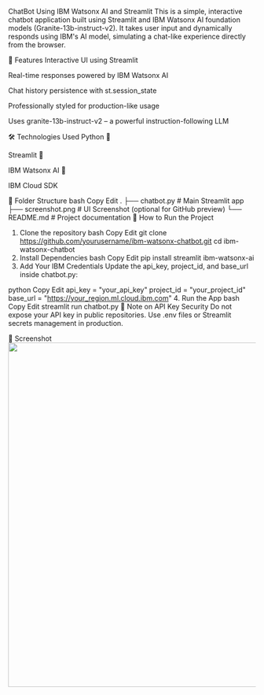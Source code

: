 ChatBot Using IBM Watsonx AI and Streamlit
This is a simple, interactive chatbot application built using Streamlit and IBM Watsonx AI foundation models (Granite-13b-instruct-v2). It takes user input and dynamically responds using IBM's AI model, simulating a chat-like experience directly from the browser.


🚀 Features
Interactive UI using Streamlit

Real-time responses powered by IBM Watsonx AI

Chat history persistence with st.session_state

Professionally styled for production-like usage

Uses granite-13b-instruct-v2 – a powerful instruction-following LLM

🛠️ Technologies Used
Python 🐍

Streamlit 🧊

IBM Watsonx AI 🤖

IBM Cloud SDK

📁 Folder Structure
bash
Copy
Edit
.
├── chatbot.py          # Main Streamlit app
├── screenshot.png      # UI Screenshot (optional for GitHub preview)
└── README.md           # Project documentation
🧪 How to Run the Project
1. Clone the repository
bash
Copy
Edit
git clone https://github.com/yourusername/ibm-watsonx-chatbot.git
cd ibm-watsonx-chatbot
2. Install Dependencies
bash
Copy
Edit
pip install streamlit ibm-watsonx-ai
3. Add Your IBM Credentials
Update the api_key, project_id, and base_url inside chatbot.py:

python
Copy
Edit
api_key = "your_api_key"
project_id = "your_project_id"
base_url = "https://your_region.ml.cloud.ibm.com"
4. Run the App
bash
Copy
Edit
streamlit run chatbot.py
🔐 Note on API Key Security
Do not expose your API key in public repositories. Use .env files or Streamlit secrets management in production.

📸 Screenshot
<img src="screenshot.png" width="700"/>
